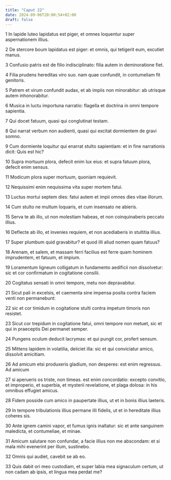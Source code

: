 ```yaml
---
title: "Caput 22"
date: 2024-09-06T20:00:54+02:00
draft: false
---
```



1 In lapide luteo lapidatus est piger, et omnes loquentur super aspernationem illius.

2 De stercore boum lapidatus est piger: et omnis, qui tetigerit eum, excutiet manus.

3 Confusio patris est de filio indisciplinato: filia autem in deminoratione fiet.

4 Filia prudens hereditas viro suo. nam quae confundit, in contumeliam fit genitoris.

5 Patrem et virum confundit audax, et ab impiis non minorabitur: ab utrisque autem inhonorabitur.

6 Musica in luctu importuna narratio: flagella et doctrina in omni tempore sapientia.

7 Qui docet fatuum, quasi qui conglutinat testam.

8 Qui narrat verbum non audienti, quasi qui excitat dormientem de gravi somno.

9 Cum dormiente loquitur qui enarrat stulto sapientiam: et in fine narrationis dicit: Quis est hic?

10 Supra mortuum plora, defecit enim lux eius: et supra fatuum plora, defecit enim sensus.

11 Modicum plora super mortuum, quoniam requievit.

12 Nequissimi enim nequissima vita super mortem fatui.

13 Luctus mortui septem dies: fatui autem et impii omnes dies vitae illorum.

14 Cum stulto ne multum loquaris, et cum insensato ne abieris.

15 Serva te ab illo, ut non molestiam habeas, et non coinquinaberis peccato illius.

16 Deflecte ab illo, et invenies requiem, et non acediaberis in stultitia illius.

17 Super plumbum quid gravabitur? et quod illi aliud nomen quam fatuus?

18 Arenam, et salem, et massam ferri facilius est ferre quam hominem imprudentem, et fatuum, et impium.

19 Loramentum ligneum colligatum in fundamento aedificii non dissolvetur: sic et cor confirmatum in cogitatione consilii.

20 Cogitatus sensati in omni tempore, metu non depravabitur.

21 Sicut pali in excelsis, et caementa sine impensa posita contra faciem venti non permanebunt:

22 sic et cor timidum in cogitatione stulti contra impetum timoris non resistet.

23 Sicut cor trepidum in cogitatione fatui, omni tempore non metuet, sic et qui in praeceptis Dei permanet semper.

24 Pungens oculum deducit lacrymas: et qui pungit cor, profert sensum.

25 Mittens lapidem in volatilia, deiiciet illa: sic et qui conviciatur amico, dissolvit amicitiam.

26 Ad amicum etsi produxeris gladium, non desperes: est enim regressus. Ad amicum

27 si aperueris os triste, non timeas. est enim concordatio: excepto convitio, et improperio, et superbia, et mysterii revelatione, et plaga dolosa: in his omnibus effugiet amicus.

28 Fidem posside cum amico in paupertate illius, ut et in bonis illius laeteris.

29 In tempore tribulationis illius permane illi fidelis, ut et in hereditate illius coheres sis.

30 Ante ignem camini vapor, et fumus ignis inaltatur: sic et ante sanguinem maledicta, et contumeliae, et minae.

31 Amicum salutare non confundar, a facie illius non me abscondam: et si mala mihi evenerint per illum, sustinebo.

32 Omnis qui audiet, cavebit se ab eo.

33 Quis dabit ori meo custodiam, et super labia mea signaculum certum, ut non cadam ab ipsis, et lingua mea perdat me?

